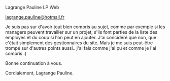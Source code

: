 Lagrange Pauline LP Web

lagrange.pauline@hotmail.fr

Je suis pas sur d'avoir tout bien compris au sujet, comme par exemple si les managers peuvent travailler sur un projet, s'ils font parties de la liste des employes et du coup si l'on peut en ajouter. J'ai concidéré que non, que c'était simplement des gestionnaires du site.
Mais je me suis peut-être trompé sur d'autres points aussi.. j'ai fais comme j'ai pu et comme je l'ai compris :)

Bonne continuation à vous.

Cordialement, 
Lagrange Pauline.
